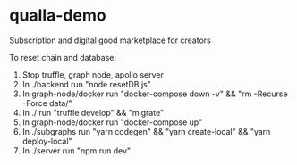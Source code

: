 # qualla-demo

Subscription and digital good marketplace for creators

To reset chain and database:

1. Stop truffle, graph node, apollo server
2. In ./backend run "node resetDB.js"
3. In graph-node/docker run "docker-compose down -v" && "rm -Recurse -Force data/"
4. In ./ run "truffle develop" && "migrate"
5. In graph-node/docker run "docker-compose up"
6. In ./subgraphs run "yarn codegen" && "yarn create-local" && "yarn deploy-local"
7. In ./server run "npm run dev"